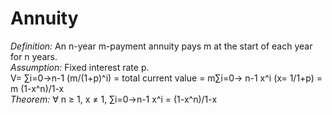 # Annuity

*Definition:* An n-year m-payment annuity pays m at the start of each year for n years.  
*Assumption:* Fixed interest rate p.  
V= ∑i=0->n-1 (m/(1+p)^i) = total current value = m∑i=0-> n-1 x^i (x= 1/1+p) = m (1-x^n)/1-x  
*Theorem:* ∀ n ≥ 1, x ≠ 1, ∑i=0->n-1 x^i = (1-x^n)/1-x  

